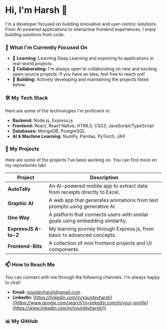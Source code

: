 # Hi, I'm Harsh 👋

I'm a developer focused on building innovative and user-centric solutions. From AI-powered applications to interactive frontend experiences, I enjoy building solutions from code.

### 🚀 What I'm Currently Focused On

* 🌱 **Learning:** Learning Deep Learning and exploring its applications in real-world projects.
* 💞️ **Collaborating:** I'm always open to collaborating on new and exciting open-source projects. If you have an idea, feel free to reach out!
* 🔭 **Building:** Actively developing and maintaining the projects listed below.

### 🛠️ My Tech Stack

Here are some of the technologies I'm proficient in:

* **Backend:** Node.js, Express.js
* **Frontend:** React, React Native, HTML5, CSS3, JavaScript/TypeScript
* **Databases:** MongoDB, PostgreSQL
* **AI & Machine Learning:** NumPy, Pandas, PyTorch, JAX

### 📂 My Projects

Here are some of the projects I've been working on. You can find more on my repositories tab!

| Project             | Description                                                              |
| ------------------- | ------------------------------------------------------------------------ |
| **AutoTally** | An AI-powered mobile app to extract data from receipts directly to Excel. |
| **Graphic AI** | A web app that generates animations from text prompts using generative AI. |
| **One Way** | A platform that connects users with similar goals using embedding similarity. |
| **ExpressJS A-to-Z**| My learning journey through Express.js, from basic to advanced concepts. |
| **Frontend-Bits** | A collection of mini frontend projects and UI components.                  |

### 📫 How to Reach Me

You can connect with me through the following channels. I'm always happy to chat!

* **Email:** yourdevharsh@gmail.com
* **LinkedIn:** [https://linkedin.com/in/yourdevharsh]([https://www.google.com/search?q=linkedin.com/in/your-profile](https://www.linkedin.com/in/yourdevharsh/))

### 📊 My GitHub
